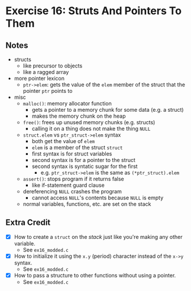 # Exercise 16: Struts And Pointers To Them

## Notes

- structs
  - like precursor to objects
  - like a ragged array
- more pointer lexicon
  - `ptr->elem`: gets the value of the `elem` member of the struct that the pointer `ptr` points to
- misc
  - `malloc()`: memory allocator function
    - gets a pointer to a memory chunk for some data (e.g. a struct)
    - makes the memory chunk on the heap
  - `free()`: frees up unused memory chunks (e.g. structs)
    - calling it on a thing does not make the thing `NULL`
  - `struct.elem` vs `ptr_struct->elem` syntax
    - both get the value of `elem`
    - `elem` is a member of the struct `struct`
    - first syntax is for struct variables
    - second syntax is for a pointer to the struct
    - second syntax is syntatic sugar for the first
      - e.g. `ptr_struct->elem` is the same as `(*ptr_struct).elem`
  - `assert()`: stops program if it returns false
    - like if-statement guard clause
  - dereferencing `NULL` crashes the program
    - cannot access `NULL`'s contents because `NULL` is empty
  - normal variables, functions, etc. are set on the stack

## Extra Credit

- [x] How to create a `struct` on the _stack_ just like you're making any other variable.
  - See `ex16_modded.c`
- [x] How to initialize it using the `x.y` (period) character instead of the `x->y `syntax.
  - See `ex16_modded.c`
- [x] How to pass a structure to other functions without using a pointer.
  - See `ex16_modded.c`
